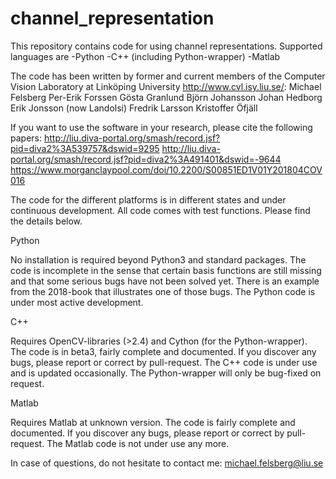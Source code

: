 # channel_representation

This repository contains code for using channel representations. Supported languages are
-Python
-C++ (including Python-wrapper)
-Matlab

The code has been written by former and current members of the Computer Vision Laboratory at Linköping University http://www.cvl.isy.liu.se/:
Michael Felsberg
Per-Erik Forssen
Gösta Granlund
Björn Johansson
Johan Hedborg
Erik Jonsson (now Landolsi)
Fredrik Larsson
Kristoffer Öfjäll

If you want to use the software in your research, please cite the following papers:
http://liu.diva-portal.org/smash/record.jsf?pid=diva2%3A539757&dswid=9295
http://liu.diva-portal.org/smash/record.jsf?pid=diva2%3A491401&dswid=-9644
https://www.morganclaypool.com/doi/10.2200/S00851ED1V01Y201804COV016

The code for the different platforms is in different states and under continuous development. 
All code comes with test functions. Please find the details below.

Python

No installation is required beyond Python3 and standard packages. 
The code is incomplete in the sense that certain basis functions are still missing and that some serious bugs have not been solved yet. 
There is an example from the 2018-book that illustrates one of those bugs.
The Python code is under most active development.

C++

Requires OpenCV-libraries (>2.4) and Cython (for the Python-wrapper).
The code is in beta3, fairly complete and documented.
If you discover any bugs, please report or correct by pull-request.
The C++ code is under use and is updated occasionally. The Python-wrapper will only be bug-fixed on request.

Matlab

Requires Matlab at unknown version.
The code is fairly complete and documented.
If you discover any bugs, please report or correct by pull-request.
The Matlab code is not under use any more.

In case of questions, do not hesitate to contact me:
michael.felsberg@liu.se